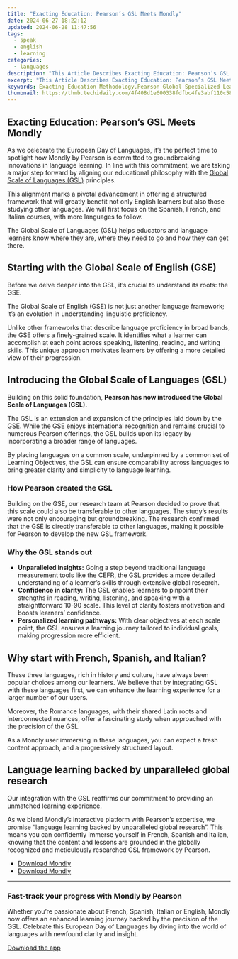 ```yaml
---
title: "Exacting Education: Pearson’s GSL Meets Mondly"
date: 2024-06-27 18:22:12
updated: 2024-06-28 11:47:56
tags:
  - speak
  - english
  - learning
categories:
  - languages
description: "This Article Describes Exacting Education: Pearson’s GSL Meets Mondly"
excerpt: "This Article Describes Exacting Education: Pearson’s GSL Meets Mondly"
keywords: Exacting Education Methodology,Pearson Global Specialized Learning (GSL),Interactive Language Training with Mondly,Integrating AI in Language Learning,Advanced Pedagogical Techniques for English Learners,Innovative ESL Curriculum Development,Utilizing Technology-Enhanced Language Education (TELE),Innovative ESL Curriculumbasing on Cutting-Edge Curricular Design and Delivery, Appealing to Those Seeking New Approaches in Learning Languages.
thumbnail: https://thmb.techidaily.com/4f408d1e600338fdfbc4fe3abf110c58fed31529d9f9f53c6cd72af0ec21a5e5.jpg
---
```


## Exacting Education: Pearson’s GSL Meets Mondly

 As we celebrate the European Day of Languages, it’s the perfect time to spotlight how Mondly by Pearson is committed to groundbreaking innovations in language learning. In line with this commitment, we are taking a major step forward by aligning our educational philosophy with the [Global Scale of Languages (GSL)](https://www.pearson.com/languages/why-pearson/the-global-scale-of-english/the-global-scale-of-languages.html) principles.

 This alignment marks a pivotal advancement in offering a structured framework that will greatly benefit not only English learners but also those studying other languages. We will first focus on the Spanish, French, and Italian courses, with more languages to follow.

 The Global Scale of Languages (GSL) helps educators and language learners know where they are, where they need to go and how they can get there.

## **Starting with the Global Scale of English (GSE)**

 Before we delve deeper into the GSL, it’s crucial to understand its roots: the GSE.

 The Global Scale of English (GSE) is not just another language framework; it’s an evolution in understanding linguistic proficiency.

 Unlike other frameworks that describe language proficiency in broad bands, the GSE offers a finely-grained scale. It identifies what a learner can accomplish at each point across speaking, listening, reading, and writing skills. This unique approach motivates learners by offering a more detailed view of their progression.

## **Introducing the Global Scale of Languages (GSL)**

Building on this solid foundation, **Pearson has now introduced the Global Scale of Languages (GSL).**

 The GSL is an extension and expansion of the principles laid down by the GSE. While the GSE enjoys international recognition and remains crucial to numerous Pearson offerings, the GSL builds upon its legacy by incorporating a broader range of languages.

 By placing languages on a common scale, underpinned by a common set of Learning Objectives, the GSL can ensure comparability across languages to bring greater clarity and simplicity to language learning.

### **How Pearson created the GSL**

 Building on the GSE, our research team at Pearson decided to prove that this scale could also be transferable to other languages. The study’s results were not only encouraging but groundbreaking. The research confirmed that the GSE is directly transferable to other languages, making it possible for Pearson to develop the new GSL framework.

### **Why the GSL stands out**

* **Unparalleled insights:**  Going a step beyond traditional language measurement tools like the CEFR, the GSL provides a more detailed understanding of a learner’s skills through extensive global research.
* **Confidence in clarity:**  The GSL enables learners to pinpoint their strengths in reading, writing, listening, and speaking with a straightforward 10-90 scale. This level of clarity fosters motivation and boosts learners’ confidence.
* **Personalized learning pathways:**  With clear objectives at each scale point, the GSL ensures a learning journey tailored to individual goals, making progression more efficient.

## **Why start with French, Spanish, and Italian?**

 These three languages, rich in history and culture, have always been popular choices among our learners. We believe that by integrating GSL with these languages first, we can enhance the learning experience for a larger number of our users.

 Moreover, the Romance languages, with their shared Latin roots and interconnected nuances, offer a fascinating study when approached with the precision of the GSL.

 As a Mondly user immersing in these languages, you can expect a fresh content approach, and a progressively structured layout.

## **Language learning backed by unparalleled global research**

 Our integration with the GSL reaffirms our commitment to providing an unmatched learning experience.

 As we blend Mondly’s interactive platform with Pearson’s expertise, we promise “language learning backed by unparalleled global research”. This means you can confidently immerse yourself in French, Spanish and Italian, knowing that the content and lessons are grounded in the globally recognized and meticulously researched GSL framework by Pearson.

* [Download Mondly](https://www.facebook.com/sharer/sharer.php?u=https%3A%2F%2Fwww.mondly.com%2Fblog%2Fgsl-by-pearson-mondly%2F&t=Introducing+the+Precision+of+the+Global+Scale+of+Languages+by+Pearson+to+Mondly "Share on Facebook")
* [Download Mondly](https://shop.mondly.com/affiliate.php?ACCOUNT=ATISTUDI&AFFILIATE=108875&PATH=https://www.mondly.com?AFFILIATE=108875)

---

### **Fast-track your progress with Mondly by Pearson**

 Whether you’re passionate about French, Spanish, Italian or English, Mondly now offers an enhanced learning journey backed by the precision of the GSL. Celebrate this European Day of Languages by diving into the world of languages with newfound clarity and insight.

[Download the app](https://adjt.mondly.com/5ixfg4k?campaign=blog-post-id-8950&fallback=https%3A%2F%2Fapp.mondly.com%3Futm%5Fmedium%3Dblog%5Fblog-post-id-8950%26utm%5Fsource%3Dblog-post-id-8950&redirect%5Fmacos=https%3A%2F%2Fapp.mondly.com%3Futm%5Fmedium%3Dblog%5Fblog-post-id-8950%26utm%5Fsource%3Dblog-post-id-8950&redirect%5Fandroid=https%3A%2F%2Fplay.google.com%2Fstore%2Fapps%2Fdetails%3Fid%3Dcom.atistudios.mondly.languages%3Futm%5Fmedium%3Dblog%5Fblog-post-id-8950%26utm%5Fsource%3Dblog-post-id-8950&redirect%5Fios=https%3A%2F%2Fapps.apple.com%2Fapp%2Fapple-store%2Fid987873536%3Fpt%3D78954800%26ct%3Dblog-post-id-8950%26mt%3D8 "Download the app")

<ins class="adsbygoogle"
     style="display:block"
     data-ad-format="autorelaxed"
     data-ad-client="ca-pub-7571918770474297"
     data-ad-slot="1223367746"></ins>



<ins class="adsbygoogle"
     style="display:block"
     data-ad-client="ca-pub-7571918770474297"
     data-ad-slot="8358498916"
     data-ad-format="auto"
     data-full-width-responsive="true"></ins>
